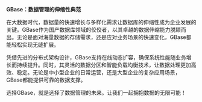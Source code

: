 **GBase：数据管理的伸缩性典范**

在大数据时代，数据量的快速增长与多样化需求让数据库的伸缩性成为企业发展的关键。GBase作为国产数据库领域的佼佼者，以其卓越的数据伸缩能力脱颖而出。无论是面对海量数据的存储需求，还是应对业务场景的快速变化，GBase都能轻松实现无缝扩展。

凭借先进的分布式架构设计，GBase支持在线动态扩容，确保系统性能随业务增长而持续提升。同时，其灵活的数据分区和智能负载均衡技术，让数据处理更加高效、稳定。无论是中小型企业的日常运营，还是大型企业的复杂应用场景，GBase都能提供可靠的数据支撑。

选择GBase，就是选择了数据管理的未来。让我们一起拥抱数据的无限可能！